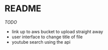 # README
*TODO*
- link up to aws bucket to upload straight away
- user interface to change title of file
- youtube search using the api
